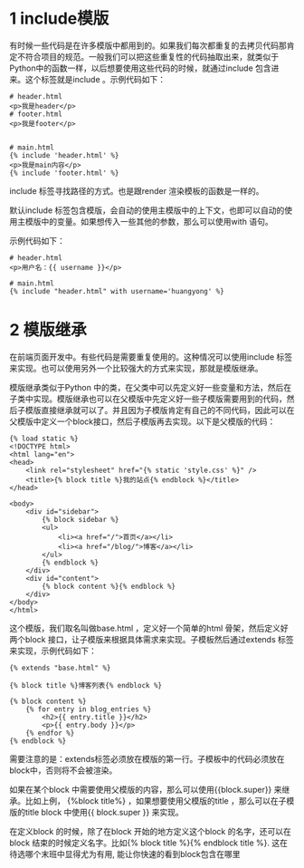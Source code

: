 
# 1 include模版 

有时候一些代码是在许多模版中都用到的。如果我们每次都重复的去拷贝代码那肯定不符合项目的规范。一般我们可以把这些重复性的代码抽取出来，就类似于Python中的函数一样，以后想要使用这些代码的时候，就通过include 包含进来。这个标签就是include 。示例代码如下：


```
# header.html
<p>我是header</p>
# footer.html
<p>我是footer</p>


# main.html
{% include 'header.html' %}
<p>我是main内容</p>
{% include 'footer.html' %}
```


include 标签寻找路径的方式。也是跟render 渲染模板的函数是一样的。

默认include 标签包含模版，会自动的使用主模版中的上下文，也即可以自动的使用主模版中的变量。如果想传入一些其他的参数，那么可以使用with 语句。

示例代码如下：
```
# header.html
<p>用户名：{{ username }}</p>

# main.html
{% include "header.html" with username='huangyong' %}
```


# 2 模版继承


在前端页面开发中。有些代码是需要重复使用的。这种情况可以使用include 标签来实现。也可以使用另外一个比较强大的方式来实现，那就是模版继承。

模版继承类似于Python 中的类，在父类中可以先定义好一些变量和方法，然后在子类中实现。模版继承也可以在父模版中先定义好一些子模版需要用到的代码，然后子模版直接继承就可以了。并且因为子模版肯定有自己的不同代码，因此可以在父模版中定义一个block接口，然后子模版再去实现。以下是父模版的代码：

```
{% load static %}
<!DOCTYPE html>
<html lang="en">
<head>
    <link rel="stylesheet" href="{% static 'style.css' %}" />
    <title>{% block title %}我的站点{% endblock %}</title>
</head>

<body>
    <div id="sidebar">
        {% block sidebar %}
        <ul>
            <li><a href="/">首页</a></li>
            <li><a href="/blog/">博客</a></li>
        </ul>
        {% endblock %}
    </div>
    <div id="content">
        {% block content %}{% endblock %}
    </div>
</body>
</html>
```


这个模版，我们取名叫做base.html ，定义好一个简单的html 骨架，然后定义好两个block 接口，让子模版来根据具体需求来实现。子模板然后通过extends 标签来实现，示例代码如下：

```
{% extends "base.html" %}

{% block title %}博客列表{% endblock %}

{% block content %}
    {% for entry in blog_entries %}
        <h2>{{ entry.title }}</h2>
        <p>{{ entry.body }}</p>
    {% endfor %}
{% endblock %}
```

需要注意的是：extends标签必须放在模版的第一行。子模板中的代码必须放在block中，否则将不会被渲染。

如果在某个block 中需要使用父模版的内容，那么可以使用{{block.super}} 来继承。比如上例， {%block title%} ，如果想要使用父模版的title ，那么可以在子模版的title block 中使用{{ block.super }} 来实现。

在定义block 的时候，除了在block 开始的地方定义这个block 的名字，还可以在block 结束的时候定义名字。比如{% block title %}{% endblock title %}. 这在待选哪个末班中显得尤为有用, 能让你快速的看到block包含在哪里 







